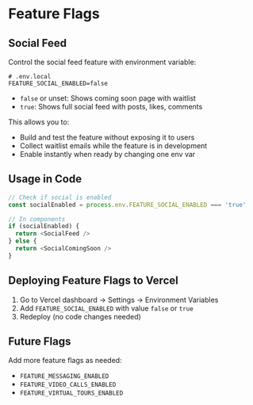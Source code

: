 # Feature Flags

## Social Feed

Control the social feed feature with environment variable:

```env
# .env.local
FEATURE_SOCIAL_ENABLED=false
```

- `false` or unset: Shows coming soon page with waitlist
- `true`: Shows full social feed with posts, likes, comments

This allows you to:
- Build and test the feature without exposing it to users
- Collect waitlist emails while the feature is in development
- Enable instantly when ready by changing one env var

## Usage in Code

```typescript
// Check if social is enabled
const socialEnabled = process.env.FEATURE_SOCIAL_ENABLED === 'true'

// In components
if (socialEnabled) {
  return <SocialFeed />
} else {
  return <SocialComingSoon />
}
```

## Deploying Feature Flags to Vercel

1. Go to Vercel dashboard → Settings → Environment Variables
2. Add `FEATURE_SOCIAL_ENABLED` with value `false` or `true`
3. Redeploy (no code changes needed)

## Future Flags

Add more feature flags as needed:
- `FEATURE_MESSAGING_ENABLED`
- `FEATURE_VIDEO_CALLS_ENABLED`
- `FEATURE_VIRTUAL_TOURS_ENABLED`
